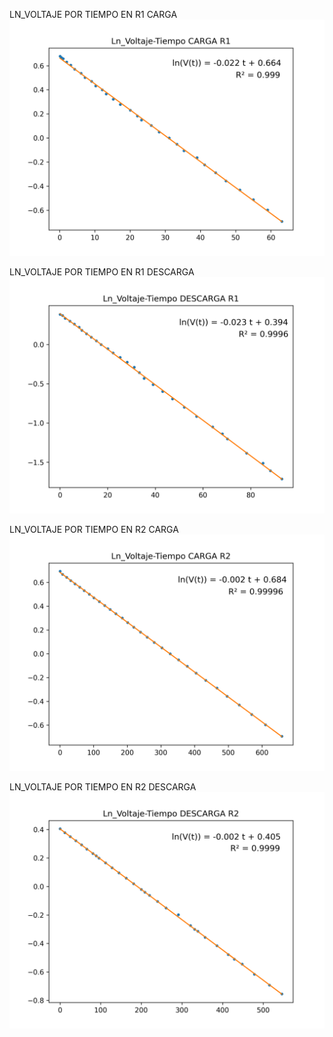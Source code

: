 
LN_VOLTAJE POR TIEMPO EN R1 CARGA
![.](<Ln_Voltaje-Tiempo CARGA R1.png>)



LN_VOLTAJE POR TIEMPO EN R1 DESCARGA
![.](<Ln_Voltaje-Tiempo DESCARGA R1.png>)

LN_VOLTAJE POR TIEMPO EN R2 CARGA
![.](<Ln_Voltaje-Tiempo CARGA R2.png>)

LN_VOLTAJE POR TIEMPO EN R2 DESCARGA
![.](<Ln_Voltaje-Tiempo DESCARGA R2.png>)